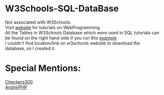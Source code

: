 # W3Schools-SQL-DataBase
Not associated with W3Schools.\
Visit [website](https://www.w3schools.com) for tutorials on WebProgramming\
All the Tables in W3Schools Database which were used in SQL tutorials can be found on the right hand side if you run this [example](https://www.w3schools.com/sql/trysql.asp?filename=trysql_select_all)\
I couldn't find location/link on w3schools website to download the database, so I created it.
# Special Mentions:
[Checkers300](https://github.com/Checkers300/W3Schools_Database)\
[AndrejPHP](https://github.com/AndrejPHP/w3schools-database)
